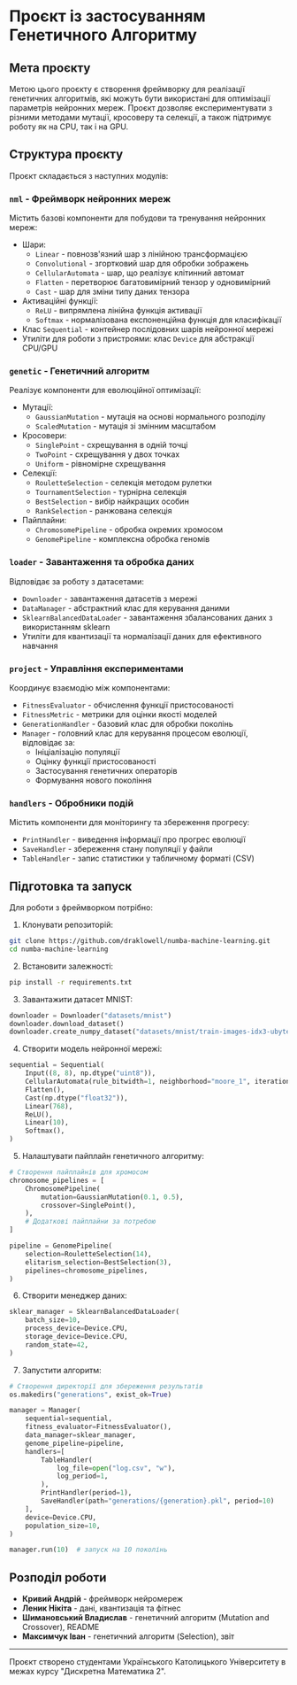 # Проєкт із застосуванням Генетичного Алгоритму

## Мета проєкту

Метою цього проєкту є створення фреймворку для реалізації генетичних алгоритмів, які можуть бути використані для оптимізації параметрів нейронних мереж. Проєкт дозволяє експериментувати з різними методами мутації, кросоверу та селекції, а також підтримує роботу як на CPU, так і на GPU.

## Структура проєкту

Проєкт складається з наступних модулів:

### `nml` - Фреймворк нейронних мереж
Містить базові компоненти для побудови та тренування нейронних мереж:
- Шари:
  - `Linear` - повнозв'язний шар з лінійною трансформацією
  - `Convolutional` - згортковий шар для обробки зображень
  - `CellularAutomata` - шар, що реалізує клітинний автомат
  - `Flatten` - перетворює багатовимірний тензор у одновимірний
  - `Cast` - шар для зміни типу даних тензора
- Активаційні функції:
  - `ReLU` - випрямлена лінійна функція активації
  - `Softmax` - нормалізована експоненційна функція для класифікації
- Клас `Sequential` - контейнер послідовних шарів нейронної мережі
- Утиліти для роботи з пристроями: клас `Device` для абстракції CPU/GPU

### `genetic` - Генетичний алгоритм
Реалізує компоненти для еволюційної оптимізації:
- Мутації:
  - `GaussianMutation` - мутація на основі нормального розподілу
  - `ScaledMutation` - мутація зі змінним масштабом
- Кросовери:
  - `SinglePoint` - схрещування в одній точці
  - `TwoPoint` - схрещування у двох точках
  - `Uniform` - рівномірне схрещування
- Селекції:
  - `RouletteSelection` - селекція методом рулетки
  - `TournamentSelection` - турнірна селекція
  - `BestSelection` - вибір найкращих особин
  - `RankSelection` - ранжована селекція
- Пайплайни:
  - `ChromosomePipeline` - обробка окремих хромосом
  - `GenomePipeline` - комплексна обробка геномів

### `loader` - Завантаження та обробка даних
Відповідає за роботу з датасетами:
- `Downloader` - завантаження датасетів з мережі
- `DataManager` - абстрактний клас для керування даними
- `SklearnBalancedDataLoader` - завантаження збалансованих даних з використанням sklearn
- Утиліти для квантизації та нормалізації даних для ефективного навчання

### `project` - Управління експериментами
Координує взаємодію між компонентами:
- `FitnessEvaluator` - обчислення функції пристосованості
- `FitnessMetric` - метрики для оцінки якості моделей
- `GenerationHandler` - базовий клас для обробки поколінь
- `Manager` - головний клас для керування процесом еволюції, відповідає за:
  - Ініціалізацію популяції
  - Оцінку функції пристосованості
  - Застосування генетичних операторів
  - Формування нового покоління

### `handlers` - Обробники подій
Містить компоненти для моніторингу та збереження прогресу:
- `PrintHandler` - виведення інформації про прогрес еволюції
- `SaveHandler` - збереження стану популяції у файли
- `TableHandler` - запис статистики у табличному форматі (CSV)

## Підготовка та запуск

Для роботи з фреймворком потрібно:

1. Клонувати репозиторій:
```bash
git clone https://github.com/draklowell/numba-machine-learning.git
cd numba-machine-learning
```

2. Встановити залежності:
```bash
pip install -r requirements.txt
```

3. Завантажити датасет MNIST:
```python
downloader = Downloader("datasets/mnist")
downloader.download_dataset()
downloader.create_numpy_dataset("datasets/mnist/train-images-idx3-ubyte.npy")
```

4. Створити модель нейронної мережі:
```python
sequential = Sequential(
    Input((8, 8), np.dtype("uint8")),
    CellularAutomata(rule_bitwidth=1, neighborhood="moore_1", iterations=80),
    Flatten(),
    Cast(np.dtype("float32")),
    Linear(768),
    ReLU(),
    Linear(10),
    Softmax(),
)
```

5. Налаштувати пайплайн генетичного алгоритму:
```python
# Створення пайплайнів для хромосом
chromosome_pipelines = [
    ChromosomePipeline(
        mutation=GaussianMutation(0.1, 0.5),
        crossover=SinglePoint(),
    ),
    # Додаткові пайплайни за потребою
]

pipeline = GenomePipeline(
    selection=RouletteSelection(14),
    elitarism_selection=BestSelection(3),
    pipelines=chromosome_pipelines,
)
```

6. Створити менеджер даних:
```python
sklear_manager = SklearnBalancedDataLoader(
    batch_size=10,
    process_device=Device.CPU,
    storage_device=Device.CPU,
    random_state=42,
)
```

7. Запустити алгоритм:
```python
# Створення директорії для збереження результатів
os.makedirs("generations", exist_ok=True)

manager = Manager(
    sequential=sequential,
    fitness_evaluator=FitnessEvaluator(),
    data_manager=sklear_manager,
    genome_pipeline=pipeline,
    handlers=[
        TableHandler(
            log_file=open("log.csv", "w"),
            log_period=1,
        ),
        PrintHandler(period=1),
        SaveHandler(path="generations/{generation}.pkl", period=10)
    ],
    device=Device.CPU,
    population_size=10,
)

manager.run(10)  # запуск на 10 поколінь
```

## Розподіл роботи

- **Кривий Андрій** - фреймворк нейромереж
- **Леник Нікіта** - дані, квантизація та фітнес
- **Шимановський Владислав** - генетичний алгоритм (Mutation and Crossover), README
- **Максимчук Іван** - генетичний алгоритм (Selection), звіт

---

Проєкт створено студентами Українського Католицького Університету в межах курсу "Дискретна Математика 2".